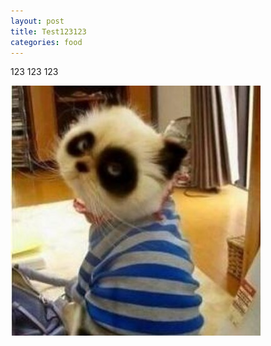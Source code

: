 ```yaml
---
layout: post
title: Test123123
categories: food
---
```

123 123 123

![null](/img/uploads/pandacat.jpeg)

